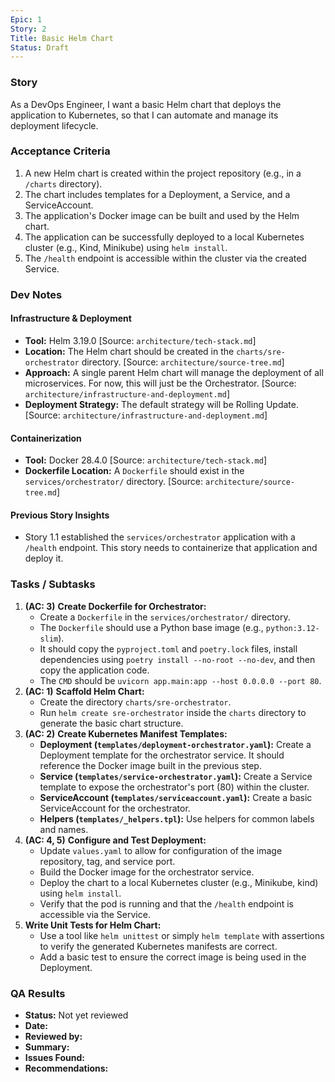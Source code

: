 ```yaml
---
Epic: 1
Story: 2
Title: Basic Helm Chart
Status: Draft
---
```


### Story

As a DevOps Engineer, I want a basic Helm chart that deploys the application to Kubernetes, so that I can automate and manage its deployment lifecycle.

### Acceptance Criteria

1.  A new Helm chart is created within the project repository (e.g., in a `/charts` directory).
2.  The chart includes templates for a Deployment, a Service, and a ServiceAccount.
3.  The application's Docker image can be built and used by the Helm chart.
4.  The application can be successfully deployed to a local Kubernetes cluster (e.g., Kind, Minikube) using `helm install`.
5.  The `/health` endpoint is accessible within the cluster via the created Service.

### Dev Notes

#### Infrastructure & Deployment
- **Tool:** Helm 3.19.0 [Source: `architecture/tech-stack.md`]
- **Location:** The Helm chart should be created in the `charts/sre-orchestrator` directory. [Source: `architecture/source-tree.md`]
- **Approach:** A single parent Helm chart will manage the deployment of all microservices. For now, this will just be the Orchestrator. [Source: `architecture/infrastructure-and-deployment.md`]
- **Deployment Strategy:** The default strategy will be Rolling Update. [Source: `architecture/infrastructure-and-deployment.md`]

#### Containerization
- **Tool:** Docker 28.4.0 [Source: `architecture/tech-stack.md`]
- **Dockerfile Location:** A `Dockerfile` should exist in the `services/orchestrator/` directory. [Source: `architecture/source-tree.md`]

#### Previous Story Insights
- Story 1.1 established the `services/orchestrator` application with a `/health` endpoint. This story needs to containerize that application and deploy it.

### Tasks / Subtasks

1.  **(AC: 3)** **Create Dockerfile for Orchestrator:**
    - Create a `Dockerfile` in the `services/orchestrator/` directory.
    - The `Dockerfile` should use a Python base image (e.g., `python:3.12-slim`).
    - It should copy the `pyproject.toml` and `poetry.lock` files, install dependencies using `poetry install --no-root --no-dev`, and then copy the application code.
    - The `CMD` should be `uvicorn app.main:app --host 0.0.0.0 --port 80`.
2.  **(AC: 1)** **Scaffold Helm Chart:**
    - Create the directory `charts/sre-orchestrator`.
    - Run `helm create sre-orchestrator` inside the `charts` directory to generate the basic chart structure.
3.  **(AC: 2)** **Create Kubernetes Manifest Templates:**
    - **Deployment (`templates/deployment-orchestrator.yaml`):** Create a Deployment template for the orchestrator service. It should reference the Docker image built in the previous step.
    - **Service (`templates/service-orchestrator.yaml`):** Create a Service template to expose the orchestrator's port (80) within the cluster.
    - **ServiceAccount (`templates/serviceaccount.yaml`):** Create a basic ServiceAccount for the orchestrator.
    - **Helpers (`templates/_helpers.tpl`):** Use helpers for common labels and names.
4.  **(AC: 4, 5)** **Configure and Test Deployment:**
    - Update `values.yaml` to allow for configuration of the image repository, tag, and service port.
    - Build the Docker image for the orchestrator service.
    - Deploy the chart to a local Kubernetes cluster (e.g., Minikube, kind) using `helm install`.
    - Verify that the pod is running and that the `/health` endpoint is accessible via the Service.
5.  **Write Unit Tests for Helm Chart:**
    - Use a tool like `helm unittest` or simply `helm template` with assertions to verify the generated Kubernetes manifests are correct.
    - Add a basic test to ensure the correct image is being used in the Deployment.

### QA Results

- **Status:** Not yet reviewed
- **Date:**
- **Reviewed by:**
- **Summary:**
- **Issues Found:**
- **Recommendations:**
